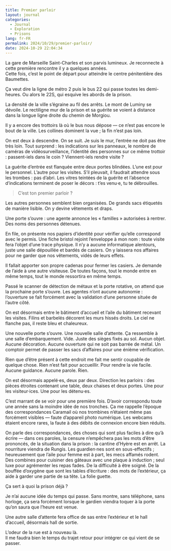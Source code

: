 ```yaml
---
title: Premier parloir
layout: journal
categories:
  - Journal
  - Exploration
  - Prisons
lang: fr-FR
permalink: 2024/10/29/premier-parloir/
date: 2024-10-29 22:04:34
---
```


La gare de Marseille Saint-Charles et son parvis lumineux. Je reconnecte à cette première rencontre il y a quelques années.\
Cette fois, c’est le point de départ pour atteindre le centre pénitentière des Baumettes.

Ça veut dire la ligne de métro 2 puis le bus 22 qui passe toutes les demi-heures. Ou alors le 22S, qui esquive les abords de la prison.

La densité de la ville s’égraine au fil des arrêts. Le mont de Luminy se dévoile. Le rectiligne mur de la prison et sa guérite  se voient à distance dans la longue ligne droite du chemin de Morgiou.

Il y a encore des trottoirs là où le bus nous dépose — ce n’est pas encore le bout de la ville. Les collines dominent la vue ; la fin n’est pas loin. 

On est deux à descendre. On se suit. Je suis le mur, l’entrée ne doit pas être très loin. Tout surprend : les indications sur les panneaux, le nombre de caméras de vidéosurveillance, l’identité des personnes sur ce même trottoir : passent-iels dans le coin ? Viennent-iels rendre visite ?

La guérite d’entrée est flanquée entre deux portes blindées. L’une est pour le personnel. L’autre pour les visites. S’il pleuvait, il faudrait attendre sous les trombes : pas d’abri.
Les vitres teintées de la guérite et l’absence d’indications terminent de poser le décors : t’es venu‧e, tu te débrouilles.

> C’est ton premier parloir ?

Les autres personnes semblent bien organisées. De grands sacs étiquetés de manière lisible. On y devine vêtements et draps.

Une porte s’ouvre : une agente annonce les « familles » autorisées à rentrer. Des noms des personnes détenues.

En file, on présente nos papiers d’identité pour vérifier qu’elle correspond avec le permis. Une fiche bristol rejoint l’enveloppe à mon nom : toute visite fera l’objet d’une trace physique. Il n’y a aucune informatique alentours, juste une salle dépouillée et bardés de casiers. On y laissera nos affaires pour ne garder que nos vêtements, vidés de leurs effets.

Il fallait apporter son propre cadenas pour fermer les casiers. Je demande de l’aide à une autre visiteuse. De toutes façons, tout le monde entre en même temps, tout le monde ressortira en même temps.

Passé le scanner de détection de métaux et la porte rotative, on attend que la prochaine porte s’ouvre. Les agentes n’ont aucune autonomie : l’ouverture se fait forcément avec la validation d’une personne située de l’autre côté.

On est désormais entre le bâtiment d’accueil et l’aile du bâtiment recevant les visites. Filins et barbelés décorent les murs hissés droits. Le ciel ne flanche pas, il reste bleu et chaleureux.

Une nouvelle porte s’ouvre. Une nouvelle salle d’attente. Ça ressemble à une salle d’embarquement. Vide. Juste des sièges fixés au sol. Aucun objet. Aucune décoration. Aucune ouverture qui ne soit pas barrée de métal. Un comptoir permet de passer les sacs d’affaires pour une énième vérification.

Rien que d’être présent à cette endroit me fait me sentir coupable de quelque chose. Rien n’est fait pour accueillir. Pour rendre la vie facile. Aucune guidance. Aucune parole. Rien.

On est désormais appelé‧es, deux par deux. Direction les parloirs : des pièces étroites contenant une table, deux chaises et deux portes. Une pour les visiteur‧ices. Une pour les détenu‧es.

C’est marrant de se voir pour une première fois. D’avoir correspondu toute une année sans la moindre idée de nos tronches. Ça me rappelle l’époque des correspondances Caramail où nos trombines n’étaient même pas forcément visibles — faute d’appareil photo numérique. Les webcams étaient encore rares, la faute à des débits de connexion encore bien réduits.

On parle des correspondances, des choses qui sont plus faciles à dire qu’à écrire — dans ces paroles, la censure n’empêchera pas les mots d’être prononcés, de la situation dans la prison : la cantine d’Hyère est en arrêt. La nourriture viendra de Rungis. Les guardien‧nes sont en sous-effectifs ; heureusement que l’aile pour femme est à part, les mecs affamés rodent. Des combines pour cuisiner des gâteaux avec une plaque à induction ; seul luxe pour agrémenter les repas fades. De la difficulté à être soigné. De la bouffée d’oxygène que sont les tables d’écriture : des mots de l’extérieur, ça aide à garder une partie de sa tête. La folie guette.

Ça sert à quoi la prison déjà ?

Je n’ai aucune idée du temps qui passe. Sans montre, sans téléphone, sans horloge, ça sera forcément lorsque le gardien viendra toquer à la porte qu’on saura que l’heure est venue.

Une autre salle d’attente fera office de sas entre l’extérieur et le hall d’accueil, désormais hall de sortie.

L’odeur de la rue est à nouveau là.\
Il me faudra bien le temps du trajet retour pour intégrer ce qui vient de se passer.